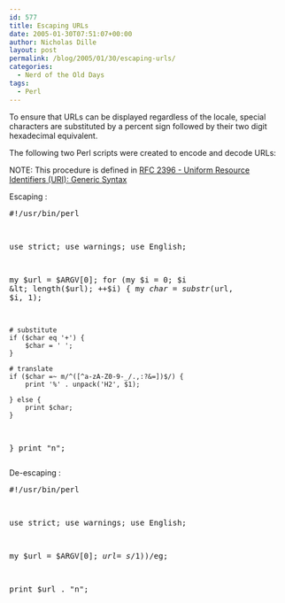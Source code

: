 ```yaml
---
id: 577
title: Escaping URLs
date: 2005-01-30T07:51:07+00:00
author: Nicholas Dille
layout: post
permalink: /blog/2005/01/30/escaping-urls/
categories:
  - Nerd of the Old Days
tags:
  - Perl
---
```

To ensure that URLs can be displayed regardless of the locale, special characters are substituted by a percent sign followed by their two digit hexadecimal equivalent.

<!--more-->

The following two Perl scripts were created to encode and decode URLs:

<p class="note">
  NOTE: This procedure is defined in <a href="http://www.ietf.org/rfc/rfc2396.txt">RFC 2396 - Uniform Resource Identifiers (URI): Generic Syntax</a>
</p>

Escaping
:   <pre class="listing">#!/usr/bin/perl

use strict;
use warnings;
use English;

my $url = $ARGV[0];
for (my $i = 0; $i &lt; length($url); ++$i) {
    my $char = substr($url, $i, 1);

    # substitute
    if ($char eq '+') {
        $char = ' ';
    }

    # translate
    if ($char =~ m/^([^a-zA-Z0-9-_/.,:?&=])$/) {
        print '%' . unpack('H2', $1);

    } else {
        print $char;
    }
}
print "n";</pre>

De-escaping
:   <pre class="listing">#!/usr/bin/perl

use strict;
use warnings;
use English;

my $url = $ARGV[0];
$url =~ s/%(..)/pack('c', hex($1))/eg;

print $url . "n";</pre>


